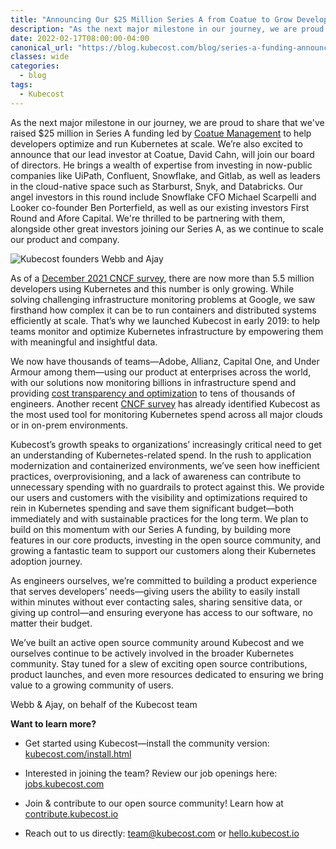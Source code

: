 ```yaml
---
title: "Announcing Our $25 Million Series A from Coatue to Grow Developer-Centric Community Around Kubernetes Cost Management"
description: "As the next major milestone in our journey, we are proud to share that we’ve raised $25 million in Series A funding led by Coatue Management to help developers optimize and run Kubernetes at scale."
date: 2022-02-17T08:00:00-04:00
canonical_url: "https://blog.kubecost.com/blog/series-a-funding-announcement"
classes: wide
categories:
  - blog
tags:
  - Kubecost
---
```


As the next major milestone in our journey, we are proud to share that we've raised $25 million in Series A funding led by [Coatue Management](https://www.coatue.com/) to help developers optimize and run Kubernetes at scale. We’re also excited to announce that our lead investor at Coatue, David Cahn, will join our board of directors. He brings a wealth of expertise from investing in now-public companies like UiPath, Confluent, Snowflake, and Gitlab, as well as leaders in the cloud-native space such as Starburst, Snyk, and Databricks. Our angel investors in this round include Snowflake CFO Michael Scarpelli and Looker co-founder Ben Porterfield, as well as our existing investors First Round and Afore Capital. We're thrilled to be partnering with them, alongside other great investors joining our Series A, as we continue to scale our product and company.

![Kubecost founders Webb and Ajay](/assets/images/series-a-funding-announcement/image_0.png)

As of a [December 2021 CNCF survey](https://www.cncf.io/blog/2021/12/20/new-slashdata-report-5-6-million-developers-use-kubernetes-an-increase-of-67-over-one-year/), there are now more than 5.5 million developers using Kubernetes and this number is only growing. While solving challenging infrastructure monitoring problems at Google, we saw firsthand how complex it can be to run containers and distributed systems efficiently at scale. That’s why we launched Kubecost in early 2019: to help teams monitor and optimize Kubernetes infrastructure by empowering them with meaningful and insightful data.

We now have thousands of teams—Adobe, Allianz, Capital One, and Under Armour among them—using our product at enterprises across the world, with our solutions now monitoring billions in infrastructure spend and providing [cost transparency and optimization](https://blog.kubecost.com/blog/case%20study/greensteam-case-study/) to tens of thousands of engineers. Another recent [CNCF survey](https://containerjournal.com/editorial-calendar/container-kubernetes-management/survey-surfaces-recent-spike-in-kubernetes-costs/) has already identified Kubecost as the most used tool for monitoring Kubernetes spend across all major clouds or in on-prem environments. 

Kubecost’s growth speaks to organizations’ increasingly critical need to get an understanding of Kubernetes-related spend. In the rush to application modernization and containerized environments, we’ve seen how inefficient practices, overprovisioning, and a lack of awareness can contribute to unnecessary spending with no guardrails to protect against this. We provide our users and customers with the visibility and optimizations required to rein in Kubernetes spending and save them significant budget—both immediately and with sustainable practices for the long term. We plan to build on this momentum with our Series A funding, by building more features in our core products, investing in the open source community, and growing a fantastic team to support our customers along their Kubernetes adoption journey.

As engineers ourselves, we’re committed to building a product experience that serves developers’ needs—giving users the ability to easily install within minutes without ever contacting sales, sharing sensitive data, or giving up control—and ensuring everyone has access to our software, no matter their budget. 

We’ve built an active open source community around Kubecost and we ourselves continue to be actively involved in the broader Kubernetes community. Stay tuned for a slew of exciting open source contributions, product launches, and even more resources dedicated to ensuring we bring value to a growing community of users.

Webb & Ajay, on behalf of the Kubecost team

**Want to learn more?**

* Get started using Kubecost—install the community version: [kubecost.com/install.html](https://www.kubecost.com/install.html) 

* Interested in joining the team? Review our job openings here: [jobs.kubecost.com](http://jobs.kubecost.com/)

* Join & contribute to our open source community! Learn how at [contribute.kubecost.io](https://contribute.kubecost.io)

* Reach out to us directly: [team@kubecost.com](mailto:team@kubecost.com) or [hello.kubecost.io](hello.kubecost.io)
